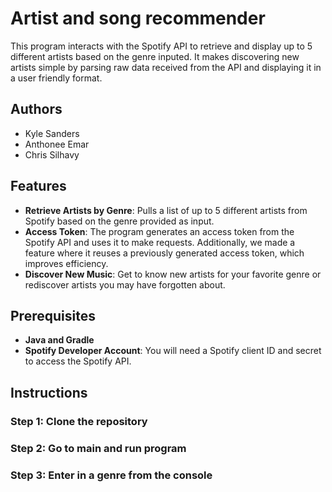 # Artist and song recommender

This program interacts with the Spotify API to retrieve and display up to 5 different artists based on the genre inputed. 
It makes discovering new artists simple by parsing raw data received from the API and displaying it in a user friendly format.

## Authors
- Kyle Sanders
- Anthonee Emar
- Chris Silhavy

## Features
- **Retrieve Artists by Genre**: Pulls a list of up to 5 different artists from Spotify based on the genre provided as input.
- **Access Token**: The program generates an access token from the Spotify API and uses it to make requests. Additionally, we made a feature where it reuses a previously generated access token, which improves efficiency.
- **Discover New Music**: Get to know new artists for your favorite genre or rediscover artists you may have forgotten about.

## Prerequisites
- **Java and Gradle**
- **Spotify Developer Account**: You will need a Spotify client ID and secret to access the Spotify API.
  
## Instructions

### Step 1: Clone the repository
### Step 2: Go to main and run program
### Step 3: Enter in a genre from the console
